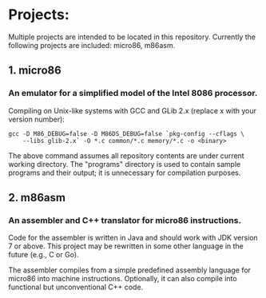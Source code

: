 # Projects:

Multiple projects are intended to be located in this repository. Currently the
following projects are included: micro86, m86asm.

## 1. **micro86**

### An emulator for a simplified model of the Intel 8086 processor.


Compiling on Unix-like systems with GCC and GLib 2.x (replace x with
your version number):

```
gcc -D M86_DEBUG=false -D M86DS_DEBUG=false `pkg-config --cflags \
    --libs glib-2.x` -O *.c common/*.c memory/*.c -o <binary>
```

The above command assumes all repository contents are under current working
directory. The "programs" directory is used to contain sample programs and their
output; it is unnecessary for compilation purposes.

## 2. **m86asm**

### An assembler and C++ translator for micro86 instructions.

Code for the assembler is written in Java and should work with JDK version 7 or
above. This project may be rewritten in some other language in the future (e.g.,
C or Go).

The assembler compiles from a simple predefined assembly language for micro86
into machine instructions. Optionally, it can also compile into functional but
unconventional C++ code.
